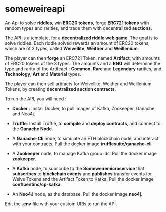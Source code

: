 # someweireapi
An Api to solve **riddles**, win **ERC20 tokens**, forge **ERC721 tokens** with random types and rarities, and trade them with decentralized **auctions**.

The API is a template, for a **decentralized riddle web game**. The goal is to solve riddles. Each riddle solved rewards an amount of ERC20 tokens, which are of 3 types, called **Weivellite**, **Weither** and **Weillenium**.

The player can then **forge** an ERC721 Token, named **Artifact**, with amounts of ERC20 tokens of the 3 types. The amounts and a **RNG** will determine the type and rarity of the Artifcact : **Common**, **Rare** and **Legendary** rarities, and **Technology**, **Art** and **Material** types.

The player can then sell artifacts for Weivellite, Weither and Weillenium Tokens, by creating **decentralized auction contracts**.

To run the API, you will need :

* **Docker** : Install Docker, to pull images of Kafka, Zookeeper, Ganache and Neo4j.

* **Truffle**: Install Truffle, to **compile** and **deploy contracts**, and connect to the **Ganache Node**.

* A **Ganache-Cli** node, to simulate an ETH blockchain node, and interact with your contracts. Pull the docker image **trufflesuite/ganache-cli** 

* A **Zookeeper** node, to manage Kafka group ids. Pull the docker image **zookeeper**.

* A **Kafka** node, to subscribe to the **Someweiremicroservice** that **subscribes** to **blockchain events** and **publishes** transfer events for Weive Tokens and the Artifact Token to Kafka. Pull the docker image **confluentinc/cp-kafka**.

* An **Neo4J** node, as the database. Pull the docker image **neo4j**.

Edit the **.env** file with your custom URIs to run the API.
